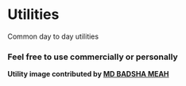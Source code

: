 # Utilities #
Common day to day utilities


### Feel free to use commercially or personally

**Utility image contributed by [MD BADSHA MEAH](https://www.iconfinder.com/visuallanguage)**
